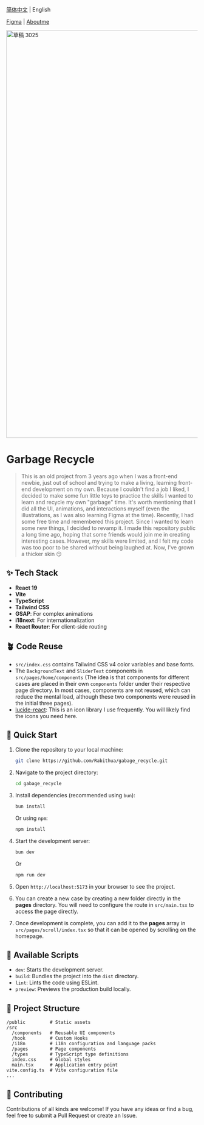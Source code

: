 [简体中文](./README.md) | English

[Figma](https://www.figma.com/design/ErcL6eJ3hfRb0uQ4tLvWDt/GabageRecycle?m=auto&t=j99wipHRWdSL7DhL-1) | [Aboutme](https://www.zzfw.cc/blocks)

<img width="2541" height="1071" alt="草稿 3025" src="https://github.com/user-attachments/assets/0893efcc-e368-47ff-96b7-b47f8d8ee553" />


# Garbage Recycle

> This is an old project from 3 years ago when I was a front-end newbie, just out of school and trying to make a living, learning front-end development on my own. Because I couldn't find a job I liked, I decided to make some fun little toys to practice the skills I wanted to learn and recycle my own "garbage" time. It's worth mentioning that I did all the UI, animations, and interactions myself (even the illustrations, as I was also learning Figma at the time). Recently, I had some free time and remembered this project. Since I wanted to learn some new things, I decided to revamp it.
> I made this repository public a long time ago, hoping that some friends would join me in creating interesting cases. However, my skills were limited, and I felt my code was too poor to be shared without being laughed at. Now, I've grown a thicker skin 😏

## ✨ Tech Stack

- **React 19**
- **Vite**
- **TypeScript**
- **Tailwind CSS**
- **GSAP**: For complex animations
- **i18next**: For internationalization
- **React Router**: For client-side routing

## 🪴 Code Reuse

- `src/index.css` contains Tailwind CSS v4 color variables and base fonts.
- The `BackgroundText` and `SliderText` components in `src/pages/home/components` (The idea is that components for different cases are placed in their own `components` folder under their respective page directory. In most cases, components are not reused, which can reduce the mental load, although these two components were reused in the initial three pages).
- [lucide-react](https://lucide.dev/): This is an icon library I use frequently. You will likely find the icons you need here.

## 🚀 Quick Start

1.  Clone the repository to your local machine:

    ```bash
    git clone https://github.com/Rabithua/gabage_recycle.git
    ```

2.  Navigate to the project directory:

    ```bash
    cd gabage_recycle
    ```

3.  Install dependencies (recommended using `bun`):

    ```bash
    bun install
    ```

    Or using `npm`:

    ```bash
    npm install
    ```

4.  Start the development server:

    ```bash
    bun dev
    ```

    Or

    ```bash
    npm run dev
    ```

5.  Open `http://localhost:5173` in your browser to see the project.

6.  You can create a new case by creating a new folder directly in the **pages** directory. You will need to configure the route in `src/main.tsx` to access the page directly.

7.  Once development is complete, you can add it to the **pages** array in `src/pages/scroll/index.tsx` so that it can be opened by scrolling on the homepage.

## 📜 Available Scripts

- `dev`: Starts the development server.
- `build`: Bundles the project into the `dist` directory.
- `lint`: Lints the code using ESLint.
- `preview`: Previews the production build locally.

## 📁 Project Structure

```
/public         # Static assets
/src
  /components   # Reusable UI components
  /hook         # Custom Hooks
  /i18n         # i18n configuration and language packs
  /pages        # Page components
  /types        # TypeScript type definitions
  index.css     # Global styles
  main.tsx      # Application entry point
vite.config.ts  # Vite configuration file
...
```

## 🤝 Contributing

Contributions of all kinds are welcome! If you have any ideas or find a bug, feel free to submit a Pull Request or create an Issue.
